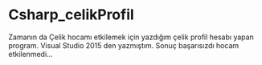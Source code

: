 # Csharp_celikProfil
Zamanın da Çelik hocamı etkilemek için yazdığım çelik profil hesabı yapan program. Visual Studio 2015 den yazmıştım. Sonuç başarısızdı hocam etkilenmedi...
